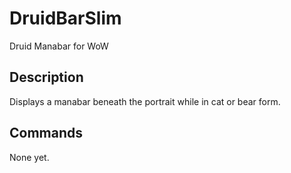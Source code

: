 # DruidBarSlim
Druid Manabar for WoW

## Description

Displays a manabar beneath the portrait while in cat or bear form.

## Commands

None yet.
